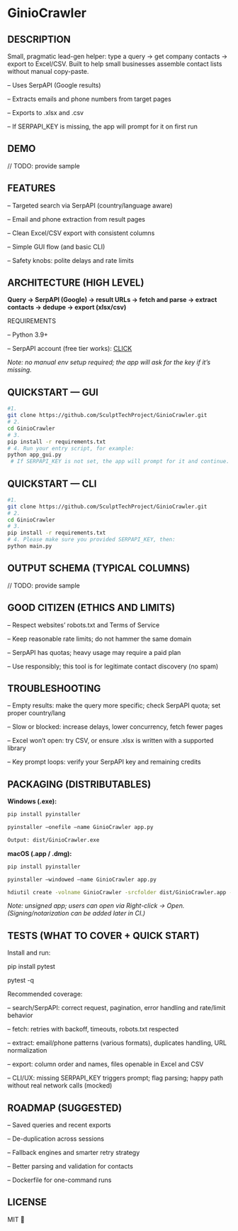 # GinioCrawler

## DESCRIPTION

Small, pragmatic lead-gen helper: type a query → get company contacts → export to Excel/CSV. Built to help small businesses assemble contact lists without manual copy-paste.

– Uses SerpAPI (Google results)

– Extracts emails and phone numbers from target pages

– Exports to .xlsx and .csv

– If SERPAPI\_KEY is missing, the app will prompt for it on first run

## DEMO

// TODO: provide sample

## FEATURES

– Targeted search via SerpAPI (country/language aware)

– Email and phone extraction from result pages

– Clean Excel/CSV export with consistent columns

– Simple GUI flow (and basic CLI)

– Safety knobs: polite delays and rate limits

## ARCHITECTURE (HIGH LEVEL)

**Query → SerpAPI (Google) → result URLs → fetch and parse → extract contacts → dedupe → export (xlsx/csv)**

REQUIREMENTS

– Python 3.9+

– SerpAPI account (free tier works): [CLICK](https://serpapi.com)

*Note: no manual env setup required; the app will ask for the key if it’s missing.*

## **QUICKSTART — GUI**

```bash
#1. 
git clone https://github.com/SculptTechProject/GinioCrawler.git
# 2. 
cd GinioCrawler
# 3. 
pip install -r requirements.txt
# 4. Run your entry script, for example:
python app_gui.py
 # If SERPAPI_KEY is not set, the app will prompt for it and continue.
```

## QUICKSTART — CLI

```bash
#1. 
git clone https://github.com/SculptTechProject/GinioCrawler.git
# 2. 
cd GinioCrawler
# 3. 
pip install -r requirements.txt
# 4. Please make sure you provided SERPAPI_KEY, then:
python main.py
```

## OUTPUT SCHEMA (TYPICAL COLUMNS)

// TODO: provide sample

## GOOD CITIZEN (ETHICS AND LIMITS)

– Respect websites’ robots.txt and Terms of Service

– Keep reasonable rate limits; do not hammer the same domain

– SerpAPI has quotas; heavy usage may require a paid plan

– Use responsibly; this tool is for legitimate contact discovery (no spam)

## TROUBLESHOOTING

– Empty results: make the query more specific; check SerpAPI quota; set proper country/lang

– Slow or blocked: increase delays, lower concurrency, fetch fewer pages

– Excel won’t open: try CSV, or ensure .xlsx is written with a supported library

– Key prompt loops: verify your SerpAPI key and remaining credits

## PACKAGING (DISTRIBUTABLES)

**Windows (.exe):**

```bash
pip install pyinstaller

pyinstaller –onefile –name GinioCrawler app.py

Output: dist/GinioCrawler.exe
```

**macOS (.app / .dmg):**

```bash
pip install pyinstaller

pyinstaller –windowed –name GinioCrawler app.py

hdiutil create -volname GinioCrawler -srcfolder dist/GinioCrawler.app -ov -format UDZO dist/GinioCrawler.dmg
```

*Note: unsigned app; users can open via Right-click → Open. (Signing/notarization can be added later in CI.)*

## TESTS (WHAT TO COVER + QUICK START)

Install and run:

pip install pytest

pytest -q

Recommended coverage:

– search/SerpAPI: correct request, pagination, error handling and rate/limit behavior

– fetch: retries with backoff, timeouts, robots.txt respected

– extract: email/phone patterns (various formats), duplicates handling, URL normalization

– export: column order and names, files openable in Excel and CSV

– CLI/UX: missing SERPAPI\_KEY triggers prompt; flag parsing; happy path without real network calls (mocked)

## ROADMAP (SUGGESTED)

– Saved queries and recent exports

– De-duplication across sessions

– Fallback engines and smarter retry strategy

– Better parsing and validation for contacts

– Dockerfile for one-command runs

## LICENSE

MIT 👀️


